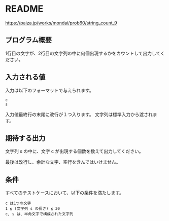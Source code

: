 # README
https://paiza.jp/works/mondai/prob60/string_count_9

## プログラム概要
1行目の文字が、2行目の文字列の中に何個出現するかをカウントして出力してください。

## 入力される値
入力は以下のフォーマットで与えられます。
```
c
s
```

入力値最終行の末尾に改行が１つ入ります。
文字列は標準入力から渡されます。

## 期待する出力
文字列 s の中に、文字 c が出現する個数を数えて出力してください。

最後は改行し、余計な文字、空行を含んではいけません。

## 条件
すべてのテストケースにおいて、以下の条件を満たします。
```
c は1つの文字
1 ≦ (文字列 s の長さ) ≦ 30
c, s は、半角文字で構成された文字列
```